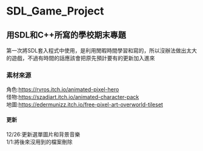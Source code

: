 # SDL_Game_Project
## 用SDL和C++所寫的學校期末專題
第一次將SDL套入程式中使用，是利用閒暇時間學習和寫的，所以沒辦法做出太大的遊戲，不過有時間的話應該會把原先預計要有的更新加入進來
### 素材來源
角色:https://rvros.itch.io/animated-pixel-hero
<br>
怪物:https://szadiart.itch.io/animated-character-pack
<br>
地圖:https://edermunizz.itch.io/free-pixel-art-overworld-tileset
#### 更新
12/26:更新選單圖片和背景音樂
<br>
1/1:將後來沒用到的檔案刪除
